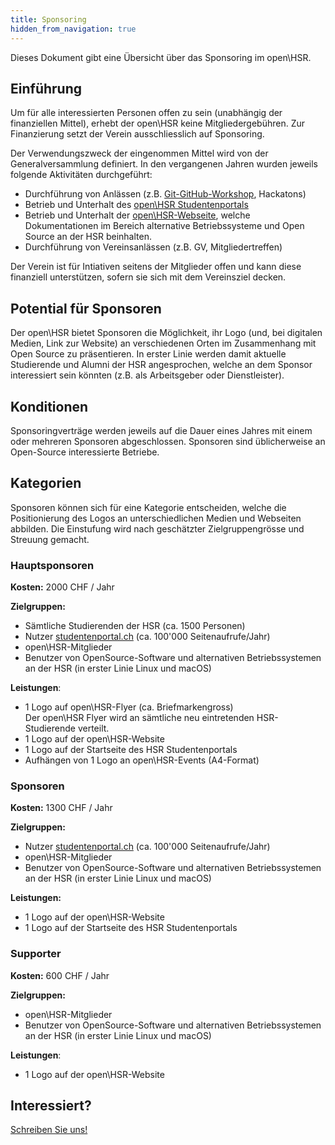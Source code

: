 ```yaml
---
title: Sponsoring
hidden_from_navigation: true
---
```


Dieses Dokument gibt eine Übersicht über das Sponsoring im open\HSR.

## Einführung

Um für alle interessierten Personen offen zu sein (unabhängig der finanziellen Mittel), erhebt der open\HSR keine Mitgliedergebühren.
Zur Finanzierung setzt der Verein ausschliesslich auf Sponsoring.

Der Verwendungszweck der eingenommen Mittel wird von der Generalversammlung definiert.
In den vergangenen Jahren wurden jeweils folgende Aktivitäten durchgeführt:


- Durchführung von Anlässen (z.B. [Git-GitHub-Workshop](https://github.com/openhsr/git-github-workshop), Hackatons) 
- Betrieb und Unterhalt des [open\HSR Studentenportals](https://studentenportal.ch/)
- Betrieb und Unterhalt der [open\HSR-Webseite](https://www.openhsr.ch/), welche Dokumentationen im Bereich alternative Betriebssysteme und Open Source an der HSR beinhalten.
- Durchführung von Vereinsanlässen (z.B. GV, Mitgliedertreffen)

Der Verein ist für Intiativen seitens der Mitglieder offen und kann diese finanziell unterstützen, sofern sie sich mit dem Vereinsziel decken.

## Potential für Sponsoren

Der open\HSR bietet Sponsoren die Möglichkeit, ihr Logo (und, bei digitalen Medien, Link zur Website) an verschiedenen Orten im Zusammenhang mit Open Source zu präsentieren.
In erster Linie werden damit aktuelle Studierende und Alumni der HSR angesprochen, welche an dem Sponsor interessiert sein könnten (z.B. als Arbeitsgeber oder Dienstleister).


## Konditionen
Sponsoringverträge werden jeweils auf die Dauer eines Jahres mit einem oder mehreren Sponsoren abgeschlossen. Sponsoren sind üblicherweise an Open-Source interessierte Betriebe.

## Kategorien

Sponsoren können sich für eine Kategorie entscheiden, welche die Positionierung des Logos an unterschiedlichen Medien und Webseiten abbilden.
Die Einstufung wird nach geschätzter Zielgruppengrösse und Streuung gemacht.

### Hauptsponsoren

**Kosten:** 2000 CHF / Jahr

**Zielgruppen:**
- Sämtliche Studierenden der HSR (ca. 1500 Personen)
- Nutzer [studentenportal.ch](https://studentenportal.ch) (ca. 100'000 Seitenaufrufe/Jahr)
- open\HSR-Mitglieder
- Benutzer von OpenSource-Software und alternativen Betriebssystemen an der HSR (in erster Linie Linux und macOS)

**Leistungen**:
- 1 Logo auf open\HSR-Flyer (ca. Briefmarkengross)  
  Der open\HSR Flyer wird an sämtliche neu eintretenden HSR-Studierende verteilt.
- 1 Logo auf der open\HSR-Website
- 1 Logo auf der Startseite des HSR Studentenportals
- Aufhängen von 1 Logo an open\HSR-Events (A4-Format)


### Sponsoren

**Kosten:** 1300 CHF / Jahr

**Zielgruppen:**
- Nutzer [studentenportal.ch](https://studentenportal.ch) (ca. 100'000 Seitenaufrufe/Jahr)
- open\HSR-Mitglieder
- Benutzer von OpenSource-Software und alternativen Betriebssystemen an der HSR (in erster Linie Linux und macOS)

**Leistungen:**
- 1 Logo auf der open\HSR-Website
- 1 Logo auf der Startseite des HSR Studentenportals

### Supporter

**Kosten:** 600 CHF / Jahr

**Zielgruppen:**
- open\HSR-Mitglieder
- Benutzer von OpenSource-Software und alternativen Betriebssystemen an der HSR (in erster Linie Linux und macOS)

**Leistungen**: 
- 1 Logo auf der open\HSR-Website

## Interessiert?

<a href="mailto:info@openhsr.ch?subject=Sponsoring" class="button">Schreiben Sie uns!</a>
